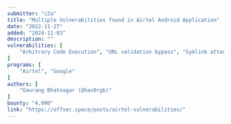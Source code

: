 ```yaml
---
submitter: "c2a"
title: "Multiple Vulnerabilities found in Airtel Android Application"
date: "2022-11-27"
added: "2024-11-03"
description: ""
vulnerabilities: [
    "Arbitrary Code Execution", "URL validation bypass", "Symlink attack", "XSS", "Android", "Webview"
]
programs: [
    "Airtel", "Google"
]
authors: [
    "Gaurang Bhatnagar (@hax0rgb)"
]
bounty: "4,000"
link: "https://offsec.space/posts/airtel-vulnerabilities/"
---
```




